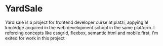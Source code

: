 # YardSale
Yard sale is a project for frontend developer curse at platzi, appying al knoledge acquired in the web development school in the same platform. I reforcing concepts like cssgrid, flexbox, semantic html and mobile first, i'm exited for work in this project
